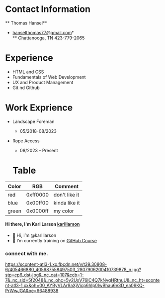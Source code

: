 # Contact Information
** Thomas Hansel**<br/>
* hanselthomas77@gmail.com*<br/>
** Chattanooga, TN
423-779-2065
# Experience
- HTML and CSS
- Fundamentals of Web Development
- UX and Product Management
- Git nd Github

# Work Exprience
* Landscape Foreman
  * 05/2018-08/2023
* Rope Access
  * 08/2023 - Present

  # Table
Color | RGB | Comment
------|-----|--------
red | 0xff0000 | don't like it
blue | 0x00ff00 | kinda like it
green | 0x0000ff | my color

#### Hi there, I'm Karl Larson [karlllarson][website]
- 👋 Hi, I’m @karlllarson
- 🌱 I’m currently training on [GitHub Course][website]

### connect with me.
https://scontent-atl3-1.xx.fbcdn.net/v/t39.30808-6/405466880_405687558497503_2807906200410739878_n.jpg?stp=cp6_dst-jpg&_nc_cat=107&ccb=1-7&_nc_sid=5f2048&_nc_ohc=5v2UxV76IC4Q7kNvgHRtnuU&_nc_ht=scontent-atl3-1.xx&oh=00_AYByVLAr9aXjVicp6hIp0IwBhau6e3D_ea09KQ-PrWwJGA&oe=66488938
<!---
karlllarson/karlllarson is a ✨ special ✨ repository because its `README.md` (this file) appears on your GitHub profile.
You can click the Preview link to take a look at your changes.
--->

[website]: https://www.facebook.com/LarsonIpPc

